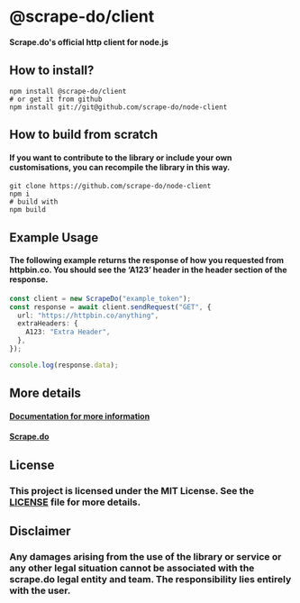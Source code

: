 # @scrape-do/client

#### Scrape.do's official http client for node.js

## How to install?

```console
npm install @scrape-do/client
# or get it from github
npm install git://git@github.com/scrape-do/node-client
```

## How to build from scratch

#### If you want to contribute to the library or include your own customisations, you can recompile the library in this way.

```console
git clone https://github.com/scrape-do/node-client
npm i
# build with
npm build
```

## Example Usage

#### The following example returns the response of how you requested from httpbin.co. You should see the ‘A123’ header in the header section of the response.

```typescript
const client = new ScrapeDo("example_token");
const response = await client.sendRequest("GET", {
  url: "https://httpbin.co/anything",
  extraHeaders: {
    A123: "Extra Header",
  },
});

console.log(response.data);
```

## More details

#### [Documentation for more information](https://scrape.do/documentation/?utm_source=github&utm_medium=node-client)

#### [Scrape.do](https://scrape.do?utm_source=github&utm_medium=node-client)

## License

### This project is licensed under the MIT License. See the [LICENSE](./LICENSE) file for more details.

## Disclaimer

### Any damages arising from the use of the library or service or any other legal situation cannot be associated with the scrape.do legal entity and team. The responsibility lies entirely with the user.
